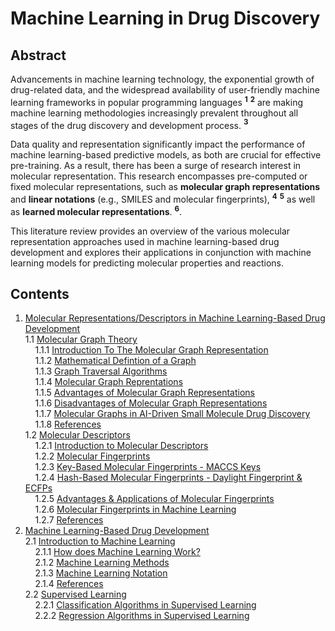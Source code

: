 # Machine Learning in Drug Discovery

## Abstract

Advancements in machine learning technology, the exponential growth of drug-related data, and the widespread availability of user-friendly machine learning frameworks in popular programming languages **<sup>1</sup>** **<sup>2</sup>** are making machine learning methodologies increasingly prevalent throughout all stages of the drug discovery and development process. **<sup>3</sup>**

Data quality and representation significantly impact the performance of machine learning-based predictive models, as both are crucial for effective pre-training. As a result, there has been a surge of research interest in molecular representation. This research encompasses pre-computed or fixed molecular representations, such as **molecular graph representations** and **linear notations** (e.g., SMILES and molecular fingerprints), **<sup>4</sup>** **<sup>5</sup>** as well as **learned molecular representations**. **<sup>6</sup>**.

This literature review provides an overview of the various molecular representation approaches used in machine learning-based drug development and explores their applications in conjunction with machine learning models for predicting molecular properties and reactions.

## Contents
1. [Molecular Representations/Descriptors in Machine Learning-Based Drug Development](https://github.com/c-vandenberg/machine-learning-in-drug-discovery/blob/master/1_molecular_representations/README.md#1-molecular-representationsdescriptors-in-machine-learning-based-drug-development)<br>
  1.1 [Molecular Graph Theory](https://github.com/c-vandenberg/machine-learning-in-drug-discovery/tree/master/1_molecular_representations/1.1_molecular_graph_theory#11-molecular-graph-theory)<br>
  &nbsp;&nbsp;&nbsp;&nbsp;1.1.1 [Introduction To The Molecular Graph Representation](https://github.com/c-vandenberg/machine-learning-in-drug-discovery/tree/master/1_molecular_representations/1.1_molecular_graph_theory#111-introduction-to-the-molecular-graph-representation)<br>
  &nbsp;&nbsp;&nbsp;&nbsp;1.1.2 [Mathematical Defintion of a Graph](https://github.com/c-vandenberg/machine-learning-in-drug-discovery/tree/master/1_molecular_representations/1.1_molecular_graph_theory#112-mathematical-defintion-of-a-graph)<br>
  &nbsp;&nbsp;&nbsp;&nbsp;1.1.3 [Graph Traversal Algorithms](https://github.com/c-vandenberg/machine-learning-in-drug-discovery/tree/master/1_molecular_representations/1.1_molecular_graph_theory#113-graph-traversal-algorithms)<br>
  &nbsp;&nbsp;&nbsp;&nbsp;1.1.4 [Molecular Graph Reprentations](https://github.com/c-vandenberg/machine-learning-in-drug-discovery/tree/master/1_molecular_representations/1.1_molecular_graph_theory#114-molecular-graph-reprentations)<br>
  &nbsp;&nbsp;&nbsp;&nbsp;1.1.5 [Advantages of Molecular Graph Representations](https://github.com/c-vandenberg/machine-learning-in-drug-discovery/tree/master/1_molecular_representations/1.1_molecular_graph_theory#115-advantages-of-molecular-graph-representations)<br>
  &nbsp;&nbsp;&nbsp;&nbsp;1.1.6 [Disadvantages of Molecular Graph Representations](https://github.com/c-vandenberg/machine-learning-in-drug-discovery/tree/master/1_molecular_representations/1.1_molecular_graph_theory#116-disadvantages-of-molecular-graph-representations)<br>
  &nbsp;&nbsp;&nbsp;&nbsp;1.1.7 [Molecular Graphs in AI-Driven Small Molecule Drug Discovery](https://github.com/c-vandenberg/machine-learning-in-drug-discovery/tree/master/1_molecular_representations/1.1_molecular_graph_theory#117-molecular-graphs-in-ai-driven-small-molecule-drug-discovery)<br>
  &nbsp;&nbsp;&nbsp;&nbsp;1.1.8 [References](https://github.com/c-vandenberg/machine-learning-in-drug-discovery/tree/master/1_molecular_representations/1.1_molecular_graph_theory#118-references)<br>
  1.2 [Molecular Descriptors](https://github.com/c-vandenberg/machine-learning-in-drug-discovery/tree/master/1_molecular_representations/1.2_molecular_descriptors#12-molecular-descriptors-linear-notations-in-machine-learning-models)<br>
  &nbsp;&nbsp;&nbsp;&nbsp;1.2.1 [Introduction to Molecular Descriptors](https://github.com/c-vandenberg/machine-learning-in-drug-discovery/tree/master/1_molecular_representations/1.2_molecular_descriptors#121-introduction-to-molecular-descriptors-linear-notations)<br>
  &nbsp;&nbsp;&nbsp;&nbsp;1.2.2 [Molecular Fingerprints](https://github.com/c-vandenberg/machine-learning-in-drug-discovery/tree/master/1_molecular_representations/1.2_molecular_descriptors#122-molecular-fingerprints)<br>
  &nbsp;&nbsp;&nbsp;&nbsp;1.2.3 [Key-Based Molecular Fingerprints - MACCS Keys](https://github.com/c-vandenberg/machine-learning-in-drug-discovery/tree/master/1_molecular_representations/1.2_molecular_descriptors#123-key-based-molecular-fingerprints---maccs-keys)<br>
  &nbsp;&nbsp;&nbsp;&nbsp;1.2.4 [Hash-Based Molecular Fingerprints - Daylight Fingerprint & ECFPs](https://github.com/c-vandenberg/machine-learning-in-drug-discovery/tree/master/1_molecular_representations/1.2_molecular_descriptors#124-hash-based-molecular-fingerprints---daylight-fingerprint--ecfps)<br>
  &nbsp;&nbsp;&nbsp;&nbsp;1.2.5 [Advantages & Applications of Molecular Fingerprints](https://github.com/c-vandenberg/machine-learning-in-drug-discovery/tree/master/1_molecular_representations/1.2_molecular_descriptors#125-advantages--applications-of-molecular-fingerprints)<br>
  &nbsp;&nbsp;&nbsp;&nbsp;1.2.6 [Molecular Fingerprints in Machine Learning](https://github.com/c-vandenberg/machine-learning-in-drug-discovery/tree/master/1_molecular_representations/1.2_molecular_descriptors#126-molecular-fingerprints-in-machine-learning)<br>
  &nbsp;&nbsp;&nbsp;&nbsp;1.2.7 [References](https://github.com/c-vandenberg/machine-learning-in-drug-discovery/tree/master/1_molecular_representations/1.2_molecular_descriptors#127-references)<br>
2. [Machine Learning-Based Drug Development](https://github.com/c-vandenberg/machine-learning-in-drug-discovery/tree/master/2_machine_learning#2-machine-learning-based-drug-development)<br>
2.1 [Introduction to Machine Learning](https://github.com/c-vandenberg/machine-learning-in-drug-discovery/tree/master/2_machine_learning/2.1_introduction_to_machine_learning#21-introduction-to-machine-learning)<br>
  &nbsp;&nbsp;&nbsp;&nbsp;2.1.1 [How does Machine Learning Work?](https://github.com/c-vandenberg/machine-learning-in-drug-discovery/tree/master/2_machine_learning/2.1_introduction_to_machine_learning#211-how-does-machine-learning-work)<br>
  &nbsp;&nbsp;&nbsp;&nbsp;2.1.2 [Machine Learning Methods](https://github.com/c-vandenberg/machine-learning-in-drug-discovery/tree/master/2_machine_learning/2.1_introduction_to_machine_learning#212-machine-learning-methods)<br>
  &nbsp;&nbsp;&nbsp;&nbsp;2.1.3 [Machine Learning Notation](https://github.com/c-vandenberg/machine-learning-in-drug-discovery/tree/master/2_machine_learning/2.1_introduction_to_machine_learning#213-machine-learning-notation)<br>
  &nbsp;&nbsp;&nbsp;&nbsp;2.1.4 [References](https://github.com/c-vandenberg/machine-learning-in-drug-discovery/tree/master/2_machine_learning/2.1_introduction_to_machine_learning#214-references)<br>
2.2 [Supervised Learning](https://github.com/c-vandenberg/machine-learning-in-drug-discovery/tree/master/2_machine_learning/2.2_supervised_learning#22-supervised-learning)<br>
  &nbsp;&nbsp;&nbsp;&nbsp;2.2.1 [Classification Algorithms in Supervised Learning](https://github.com/c-vandenberg/machine-learning-in-drug-discovery/tree/master/2_machine_learning/2.2_supervised_learning/2.2.1_classification_algorithms#221-classification-algorithms-in-supervised-learning)<br>
  &nbsp;&nbsp;&nbsp;&nbsp;2.2.2 [Regression Algorithms in Supervised Learning](https://github.com/c-vandenberg/machine-learning-in-drug-discovery/tree/master/2_machine_learning/2.2_supervised_learning/2.2.2_regression_algorithms#222-regression-algorithms-in-supervised-learning)<br>
